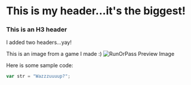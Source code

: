 # This is my header...it's the biggest!
### This is an H3 header

I added two headers...yay!

This is an image from a game I made :)
![RunOrPass Preview Image](https://runorpass.net/assets/rop-preview.png)

Here is some sample code:
``` javascript
var str = "Wazzzuuuup?";
```
